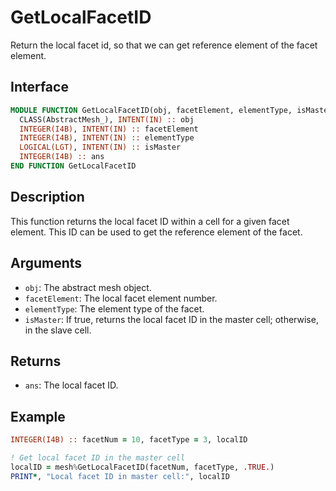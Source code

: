 # GetLocalFacetID

Return the local facet id, so that we can get reference element of the facet element.

## Interface

```fortran
MODULE FUNCTION GetLocalFacetID(obj, facetElement, elementType, isMaster) RESULT(ans)
  CLASS(AbstractMesh_), INTENT(IN) :: obj
  INTEGER(I4B), INTENT(IN) :: facetElement
  INTEGER(I4B), INTENT(IN) :: elementType
  LOGICAL(LGT), INTENT(IN) :: isMaster
  INTEGER(I4B) :: ans
END FUNCTION GetLocalFacetID
```

## Description

This function returns the local facet ID within a cell for a given facet element. This ID can be used to get the reference element of the facet.

## Arguments

- `obj`: The abstract mesh object.
- `facetElement`: The local facet element number.
- `elementType`: The element type of the facet.
- `isMaster`: If true, returns the local facet ID in the master cell; otherwise, in the slave cell.

## Returns

- `ans`: The local facet ID.

## Example

```fortran
INTEGER(I4B) :: facetNum = 10, facetType = 3, localID

! Get local facet ID in the master cell
localID = mesh%GetLocalFacetID(facetNum, facetType, .TRUE.)
PRINT*, "Local facet ID in master cell:", localID
```
